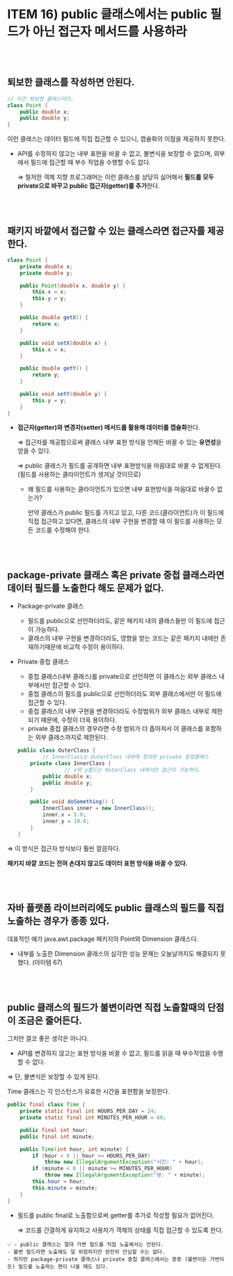 # ITEM 16) public 클래스에서는 public 필드가 아닌 접근자 메서드를 사용하라

</br>
</br>


## 퇴보한 클래스를 작성하면 안된다.

```java
// 이건 퇴보한 클래스이다.
class Point {
	public double x;
	public double y;
}
```

이런 클래스는 데이터 필드에 직접 접근할 수 있으니, 캡슐화의 이점을 제공하지 못한다.

- API를 수정하지 않고는 내부 표현을 바꿀 수 없고, 불변식을 보장할 수 없으며, 외부에서 필드에 접근할 때 부수 작업을 수행할 수도 없다.
    
    ⇒ 철저한 객체 지향 프로그래머는 이런 클래스를 상당히 싫어해서 **필드를 모두 private으로 바꾸고 public 접근자(getter)를 추가**한다.
    
</br>
</br>

## 패키지 바깥에서 접근할 수 있는 클래스라면 접근자를 제공한다.

```java
class Point {
    private double x;
    private double y;

    public Point(double x, double y) {
        this.x = x;
        this.y = y;
    }

    public double getX() {
        return x;
    }

    public void setX(double x) {
        this.x = x;
    }

    public double getY() {
        return y;
    }

    public void setY(double y) {
        this.y = y;
    }
}
```

- **접근자(getter)와 변경자(setter) 메서드를 활용해 데이터를 캡슐화**한다.
    
    ⇒ 접근자를 제공함으로써 클래스 내부 표현 방식을 언제든 바꿀 수 있는 **유연성**을 얻을 수 있다.
    
    ⇒ public 클래스가 필드를 공개하면 내부 표현방식을 마음대로 바꿀 수 없게된다. (필드를 사용하는 클라이언트가 생겨날 것이므로)
    
    - 왜 필드를 사용하는 클라이언트가 있으면 내부 표현방식을 마음대로 바꿀수 없는가?
        
        만약 클래스가 public 필드를 가지고 있고, 다른 코드(클라이언트)가 이 필드에 직접 접근하고 있다면, 클래스의 내부 구현을 변경할 때 이 필드를 사용하는 모든 코드를 수정해야 한다.
        
</br>
</br>

## package-private 클래스 혹은 private 중첩 클래스라면 데이터 필드를 노출한다 해도 문제가 없다.

- Package-private 클래스
    - 필드를 public으로 선언하더라도, 같은 패키지 내의 클래스들만 이 필드에 접근이 가능하다.
    - 클래스의 내부 구현을 변경하더라도, 영향을 받는 코드는 같은 패키지 내에만 존재하기때문에 비교적 수정이 용이하다.
- Private 중첩 클래스
    - 중첩 클래스(내부 클래스)를 private으로 선언하면 이 클래스는 외부 클래스 내부에서만 접근할 수 있다.
    - 중첩 클래스의 필드를 public으로 선언하더라도 외부 클래스에서만 이 필드에 접근할 수 있다.
    - 중첩 클래스의 내부 구현을 변경하더라도 수정범위가 외부 클래스 내부로 제한되기 때문에, 수정이 더욱 용이하다.
    - private 중첩 클래스의 경우라면 수정 범위가 더 좁아져서 이 클래스를 포함하는 외부 클래스까지로 제한된다.
    
    ```java
    public class OuterClass {
    		// InnerClass는 OuterClass 내부에 정의된 private 중첩클래스
        private class InnerClass {
    			   // x와 y필드는 OuterClass 내에서만 접근이 가능하다.
            public double x;
            public double y;
        }
    
        public void doSomething() {
            InnerClass inner = new InnerClass();
            inner.x = 5.0;
            inner.y = 10.0;
        }
    }
    ```
    

⇒ 이 방식은 접근자 방식보다 훨씬 깔끔하다. 

**패키지 바깥 코드는 전혀 손대지 않고도 데이터 표현 방식을 바꿀 수 있다.** 

</br>
</br>

## 자바 플랫폼 라이브러리에도 public 클래스의 필드를 직접 노출하는 경우가 종종 있다.

대표적인 예가 java.awt.package 패키지의 Point와 Dimension 클래스다.

- 내부를 노출한 Dimension 클래스의 심각한 성능 문제는 오늘날까지도 해결되지 못했다. (아이템 67)

</br>
</br>

## public 클래스의 필드가 불변이라면 직접 노출할때의 단점이 조금은 줄어든다.

그치만 결코 좋은 생각은 아니다.

- API를 변경하지 않고는 표현 방식을 바꿀 수 없고, 필드를 읽을 때 부수작업을 수행할 수 없다.

⇒ 단, 불변식은 보장할 수 있게 된다.

Time 클래스는 각 인스턴스가 유효한 시간을 표현함을 보장한다.

```java
public final class Time {
    private static final int HOURS_PER_DAY = 24;
    private static final int MINUTES_PER_HOUR = 60;

    public final int hour;
    public final int minute;

    public Time(int hour, int minute) {
        if (hour < 0 || hour >= HOURS_PER_DAY)
            throw new IllegalArgumentException("시간: " + hour);
        if (minute < 0 || minute >= MINUTES_PER_HOUR)
            throw new IllegalArgumentException("분: " + minute);
        this.hour = hour;
        this.minute = minute;
    }
}
```

- 필드를 public final로 노출함으로써 getter를 추가로 작성할 필요가 없어진다.
    
    ⇒ 코드를 간결하게 유지하고 사용자가 객체의 상태를 직접 접근할 수 있도록 한다.
    

```
💡 - public 클래스는 절대 가변 필드를 직접 노출해서는 안된다.
- 불변 필드라면 노출해도 덜 위험하지만 완전히 안심할 수는 없다.
- 하지만 package-private 클래스나 private 중첩 클래스에서는 종종 (불변이든 가변이든) 필드를 노출하는 편이 나을 때도 있다.
```
